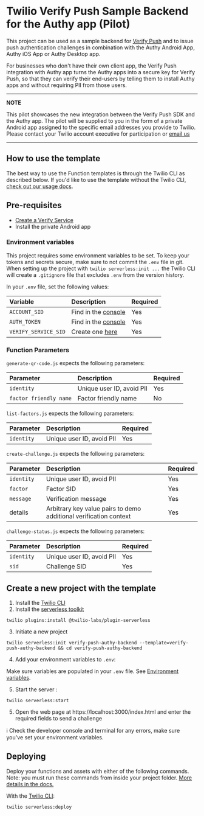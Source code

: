 # Twilio Verify Push Sample Backend for the Authy app (Pilot)

This project can be used as a sample backend for [Verify Push](https://www.twilio.com/docs/verify/push) and to issue push authentication challenges in combination with the Authy Android App, Authy iOS App or Authy Desktop app.

For businesses who don't have their own client app, the Verify Push integration with Authy app turns the Authy apps into a secure key for Verify Push, so that they can verify their end-users by telling them to install Authy apps and without requiring PII from those users.

---
**NOTE**

This pilot showcases the new integration between the Verify Push SDK and the Authy app. The pilot will be supplied to you in the form of a private Android app assigned to the specific email addresses you provide to Twilio. Please contact your Twilio account executive for participation or [email us](mailto:verifypush@twilio.com) 

---

## How to use the template

The best way to use the Function templates is through the Twilio CLI as described below. If you'd like to use the template without the Twilio CLI, [check out our usage docs](../docs/USING_FUNCTIONS.md).

## Pre-requisites

- [Create a Verify Service](https://www.twilio.com/console/verify/services)
- Install the private Android app

### Environment variables

This project requires some environment variables to be set. To keep your tokens and secrets secure, make sure to not commit the `.env` file in git. When setting up the project with `twilio serverless:init ...` the Twilio CLI will create a `.gitignore` file that excludes `.env` from the version history.

In your `.env` file, set the following values:

| Variable             | Description                                                           | Required |
| :------------------- | :---------------------------------------------------------------- | :------- |
| `ACCOUNT_SID`        | Find in the [console](https://www.twilio.com/console)             | Yes      |
| `AUTH_TOKEN`         | Find in the [console](https://www.twilio.com/console)             | Yes      |
| `VERIFY_SERVICE_SID` | Create one [here](https://www.twilio.com/console/verify/services) | Yes      |

### Function Parameters

`generate-qr-code.js` expects the following parameters:

| Parameter                  | Description                                   | Required |
| :------------------------- | :-------------------------------------------- | :------- |
| `identity`                 | Unique user ID, avoid PII         | Yes |
| `factor friendly name`     | Factor friendly name              | No |

`list-factors.js` expects the following parameters:

| Parameter      | Description                                 | Required |
| :------------- | :------------------------------------------ | :------- |
| `identity`     | Unique user ID, avoid PII                   | Yes |

`create-challenge.js` expects the following parameters:

| Parameter           | Description                | Required |
| :------------------ | :------------------------- | :------- |
| `identity`          | Unique user ID, avoid PII  | Yes |
| `factor`            | Factor SID                 | Yes |
| `message`           | Verification message       | Yes |
| details             | Arbitrary key value pairs to demo additional verification context | Yes |

`challenge-status.js` expects the following parameters:

| Parameter           | Description                | Required |
| :------------------ | :------------------------- | :------- |
| `identity`          | Unique user ID, avoid PII  | Yes |
| `sid`               | Challenge SID              | Yes |


## Create a new project with the template

1. Install the [Twilio CLI](https://www.twilio.com/docs/twilio-cli/quickstart#install-twilio-cli)
2. Install the [serverless toolkit](https://www.twilio.com/docs/labs/serverless-toolkit/getting-started)

```shell
twilio plugins:install @twilio-labs/plugin-serverless
```

3. Initiate a new project

```
twilio serverless:init verify-push-authy-backend --template=verify-push-authy-backend && cd verify-push-authy-backend
```

4. Add your environment variables to `.env`:

Make sure variables are populated in your `.env` file. See [Environment variables](#environment-variables).

5. Start the server :

```
twilio serverless:start
```

5. Open the web page at https://localhost:3000/index.html and enter the required fields to send a challenge

ℹ️ Check the developer console and terminal for any errors, make sure you've set your environment variables.


## Deploying

Deploy your functions and assets with either of the following commands. Note: you must run these commands from inside your project folder. [More details in the docs.](https://www.twilio.com/docs/labs/serverless-toolkit)

With the [Twilio CLI](https://www.twilio.com/docs/twilio-cli/quickstart):

```
twilio serverless:deploy
```
